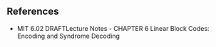 ## References

*	MIT 6.02 DRAFTLecture Notes - CHAPTER 6 Linear Block Codes: Encoding and Syndrome Decoding

